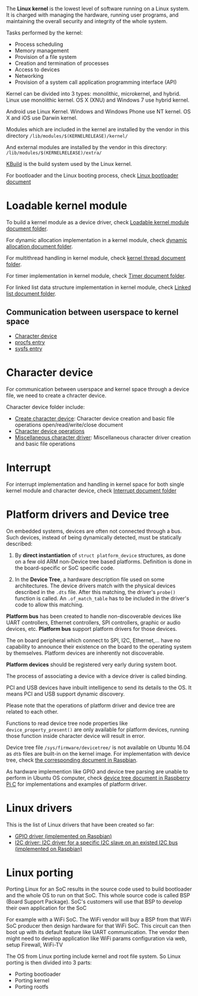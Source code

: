 The **Linux kernel** is the lowest level of software running on a Linux system. It is charged with managing the hardware, running user programs, and maintaining the overall security and integrity of the whole system.

Tasks performed by the kernel:

* Process scheduling
* Memory management
* Provision of a file system
* Creation and termination of processes
* Access to devices
* Networking
* Provision of a system call application programming interface (API)

Kernel can be divided into 3 types: monolithic, microkernel, and hybrid. Linux use monolithic kernel. OS X (XNU) and Windows 7 use hybrid kernel.

Android use Linux Kernel. Windows and Windows Phone use NT kernel. OS X and iOS use Darwin kernel. 

Modules which are included in the kernel are installed by the vendor in this directory ``/lib/modules/$(KERNELRELEASE)/kernel/``

And external modules are installed by the vendor in this directory:	``/lib/modules/$(KERNELRELEASE)/extra/``
 
[KBuild](KBuild.md) is the build system used by the Linux kernel.

For bootloader and the Linux booting process, check [Linux bootloader document](Linux%20bootloader.md)

# Loadable kernel module

To build a kernel module as a device driver, check [Loadable kernel module document folder](Loadable%20kernel%20module).

For dynamic allocation implementation in a kernel module, check [dynamic allocation document folder](Dynamic%20allocation).

For multithread handling in kernel module, check [kernel thread document folder](Kernel%20thread).

For timer implementation in kernel module, check [Timer document folder](Timer).

For linked list data structure implementation in kernel module, check [Linked list document folder](Linked%20list).

## Communication between userspace to kernel space

* [Character device](Character%20device)
* [procfs entry](procfs%20entry.md)
* [sysfs entry](sysfs%20entry.md)

# Character device

For communication between userspace and kernel space through a device file, we need to create a chracter device.

Character device folder include: 

* [Create character device](): Character device creation and basic file operations open/read/write/close document
* [Character device operations]()
* [Miscellaneous character driver](): Miscellaneous character driver creation and basic file operations

# Interrupt

For interrupt implementation and handling in kernel space for both single kernel module and character device, check [Interrupt document folder](Interrupt)

# Platform drivers and Device tree

On embedded systems, devices are often not connected through a bus. Such devices, instead of being dynamically detected, must be statically described:

1. By **direct instantiation** of ``struct platform_device`` structures, as done on a few old ARM non-Device tree based platforms. Definition is done in the board-specific or SoC specific code.

2. In the **Device Tree**, a hardware description file used on some architectures. The device drivers match with the physical devices described in the ``.dts`` file. After this matching, the driver's ``probe()`` function is called. An ``.of_match_table`` has to be included in the driver's code to allow this matching.

**Platform bus** has been created to handle non-discoverable devices like UART controllers, Ethernet controllers, SPI controllers, graphic or audio devices, etc. **Platform bus** support platform drivers for those devices.

The on board peripheral which connect to SPI, I2C, Ethernet,... have no capability to announce their existence on the board to the operating system by themselves. Platform devices are inherently not discoverable.

**Platform devices** should be registered very early during system boot.

The process of associating a device with a device driver is called binding.

PCI and USB devices have inbuilt intelligence to send its details to the OS. It means PCI and USB support dynamic discovery.

Please note that the operations of platform driver and device tree are related to each other.

Functions to read device tree node properties like ``device_property_present()`` are only available for platform devices, running those function inside character device will result in error.

Device tree file ``/sys/firmware/devicetree/`` is not available on Ubuntu 16.04 as ``dtb`` files are built-in on the kernel image. For implementation with device tree, check [the corresponding document in Raspbian](https://github.com/TranPhucVinh/Raspberry-Pi-C/tree/main/Kernel/Device%20tree).

As hardware implemention like GPIO and device tree parsing are unable to perform in Ubuntu OS computer, check [device tree document in Raspberry Pi C](https://github.com/TranPhucVinh/Raspberry-Pi-C/tree/main/Kernel/Device%20tree) for implementations and examples of platform driver.

# Linux drivers

This is the list of Linux drivers that have been created so far:

* [GPIO driver (implemented on Raspbian)](https://github.com/TranPhucVinh/Raspberry-Pi-C/tree/main/Kernel/GPIO)
* [I2C driver: I2C driver for a specific I2C slave on an existed I2C bus (implemented on Raspbian)](https://github.com/TranPhucVinh/Raspberry-Pi-C/tree/main/Kernel#i2c-driver)
# Linux porting

Porting Linux for an SoC results in the source code used to build bootloader and the whole OS to run on that SoC. This whole source code is called BSP (Board Support Package). SoC's customers will use that BSP to develop their own application for the SoC

For example with a WiFi SoC. The WiFi vendor will buy a BSP from that WiFi SoC producer then design hardware for that WiFi SoC. This circuit can then boot up with its default feature like UART communication. The vendor then might need to develop application like WiFi params configuration via web, setup Firewall, WiFi-TV

The OS from Linux porting include kernel and root file system. So Linux porting is then divided into 3 parts:
* Porting bootloader
* Porting kernel
* Porting rootfs
